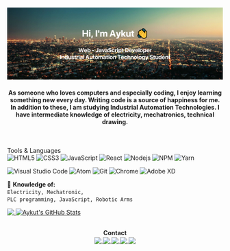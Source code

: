 <!--
<h2 align='center'><samp><strong>Hey, I'm Aykut 👋.</strong></samp></h2>
<h3 align='center'><strong><a href="http://aykut.codes" target="_blank">Personal Website 🌐</a></strong></h3>
<p align='center'><strong>Software developer | Web - JavaScript Developer | Industrial Automation Technologist</strong></p> <br> -->

![](banner.png)

<!-- ![Profile views](https://gpvc.arturio.dev/aykutkorkmaz1) -->

<h4 align='center'>As someone who loves computers and especially coding, I enjoy learning something new every day. Writing code is a source of happiness for me. In addition to these, I am studying Industrial Automation Technologies. I have intermediate knowledge of electricity, mechatronics, technical drawing.</h2><br>

<!--
🚩 **Highlights:** <br>
<a><img src='https://raw.githubusercontent.com/acervenky/animated-github-badges/master/assets/acbadge.gif' width='25' height='25'/></a> 
<a><img src='https://raw.githubusercontent.com/acervenky/animated-github-badges/master/assets/pro.gif' width='25' height='25'/></a> -->

Tools & Languages <br>
![HTML5](https://img.shields.io/badge/HTML5-black?style=flat-square&logo=html5)
![CSS3](https://img.shields.io/badge/CSS3-black?style=flat-square&logo=css3)
![JavaScript](https://img.shields.io/badge/JavaScript-black?style=flat-square&logo=javascript)
![React](https://img.shields.io/badge/ReactJS-black?style=flat-square&logo=react)
![Nodejs](https://img.shields.io/badge/NodeJS-black?style=flat-square&logo=Node.js)
![NPM](https://img.shields.io/badge/NPM-black?style=flat-square&logo=npm)
![Yarn](https://img.shields.io/badge/Yarn-black?style=flat-square&logo=yarn)

![Visual Studio Code](https://img.shields.io/badge/VSCode-black?style=flat-square&logo=visual-studio-code)
![Atom](https://img.shields.io/badge/Atom-black?style=flat-square&logo=atom)
![Git](https://img.shields.io/badge/Git-black?style=flat-square&logo=git)
![Chrome](https://img.shields.io/badge/Chrome-black?style=flat-square&logo=googlechrome)
![Adobe XD](https://img.shields.io/badge/Adobe_XD-black?style=flat-square&logo=adobexd)

🤔 **Knowledge of:**<br>
<code>Electricity, Mechatronic, PLC programming, JavaScript, Robotic Arms</code>

<a href="https://github.com/aykutkorkmaz1">
  <img align="top" src="https://github-readme-stats.vercel.app/api/top-langs/?username=aykutkorkmaz1&hide=java,html&title_color=80ffff&text_color=ffffff&icon_color=975cff&bg_color=000000&cache_seconds=4700&locale=en" />
</a>
<a href="https://github.com/aykutkorkmaz1">
  <img align="top" src="https://github-readme-stats.vercel.app/api?username=aykutkorkmaz1&show_icons=true&line_height=27&count_private=true&title_color=80ffff&text_color=ffffff&icon_color=975cff&bg_color=000000&cache_seconds=4700&locale=en" alt="Aykut's GitHub Stats" />
</a>
<br>
<br>
<p align="center"><strong>Contact</strong> <br>
<a href="https://www.linkedin.com/in/aykutkorkmazx/">
    <img align="center" src="https://img.shields.io/badge/LinkedIn-6727d6?style=flat-square&logo=linkedin&labelColor=black"/>
</a>
<a href="https://twitter.com/AykutKorkmazX">
    <img align="center" src="https://img.shields.io/badge/Twitter-6727d6?style=flat-square&logo=twitter&labelColor=black"/>
</a>
<a href="https://www.facebook.com/aykutkorkmazX">
    <img align="center" src="https://img.shields.io/badge/Facebook-6727d6?style=flat-square&logo=facebook&labelColor=black"/>
</a>
<a href="mailto:aykutkorkmaz.original@gmail.com">
    <img align="center" src="https://img.shields.io/badge/Gmail-6727d6?style=flat-square&logo=gmail&labelColor=black"/>
</a>
<a href="https://www.instagram.com/aykutk.us/">
    <img align="center" src="https://img.shields.io/badge/Instagram-6727d6?style=flat-square&logo=instagram&labelColor=black"/>
</a>
</p>
